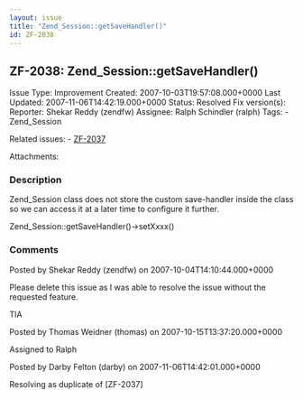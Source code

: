 ```yaml
---
layout: issue
title: "Zend_Session::getSaveHandler()"
id: ZF-2038
---
```


ZF-2038: Zend\_Session::getSaveHandler()
----------------------------------------

 Issue Type: Improvement Created: 2007-10-03T19:57:08.000+0000 Last Updated: 2007-11-06T14:42:19.000+0000 Status: Resolved Fix version(s): 
 Reporter:  Shekar Reddy (zendfw)  Assignee:  Ralph Schindler (ralph)  Tags: - Zend\_Session
 
 Related issues: - [ZF-2037](/issues/browse/ZF-2037)
 
 Attachments: 
### Description

Zend\_Session class does not store the custom save-handler inside the class so we can access it at a later time to configure it further.

Zend\_Session::getSaveHandler()->setXxxx()

 

 

### Comments

Posted by Shekar Reddy (zendfw) on 2007-10-04T14:10:44.000+0000

Please delete this issue as I was able to resolve the issue without the requested feature.

TIA

 

 

Posted by Thomas Weidner (thomas) on 2007-10-15T13:37:20.000+0000

Assigned to Ralph

 

 

Posted by Darby Felton (darby) on 2007-11-06T14:42:01.000+0000

Resolving as duplicate of [ZF-2037]

 

 